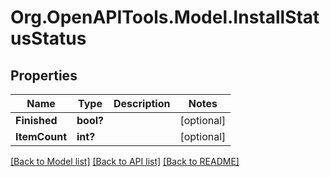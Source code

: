 # Org.OpenAPITools.Model.InstallStatusStatus

## Properties

Name | Type | Description | Notes
------------ | ------------- | ------------- | -------------
**Finished** | **bool?** |  | [optional] 
**ItemCount** | **int?** |  | [optional] 

[[Back to Model list]](../README.md#documentation-for-models) [[Back to API list]](../README.md#documentation-for-api-endpoints) [[Back to README]](../README.md)

